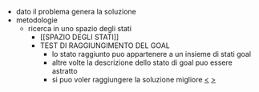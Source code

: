 - dato il problema genera la soluzione
- metodologie
	- ricerca in uno spazio degli stati
		- [[SPAZIO DEGLI STATI]]
		- TEST DI RAGGIUNGIMENTO DEL GOAL
			- lo stato raggiunto puo appartenere a un insieme di stati goal
			- altre volte la descrizione dello stato di goal puo essere astratto
			- si puo voler raggiungere la soluzione migliore
[<](pages/computer_vision/object_detection/instance_level_object_detection.md) [>](pages/computer_vision/object_detection/shape_based_matching.md)
